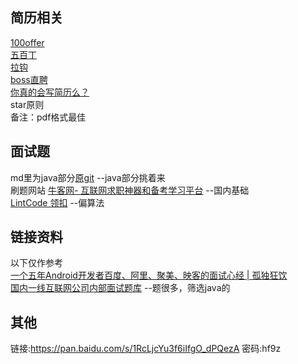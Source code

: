 
## 简历相关
[100offer](https://cn.100offer.com/)   
[五百丁](http://www.500d.me/)   
[拉钩](https://www.lagou.com/)   
[boss直聘](https://www.zhipin.com/?sid=sem_pz_bdpc_dasou_title)   
[你真的会写简历么？](https://mp.weixin.qq.com/s?__biz=MzA4NTQwNDcyMA==&mid=402970472&idx=1&sn=b9738c66fb5750c2515d57357c01a83f&scene=21#wechat_redirect)   
star原则   
备注：pdf格式最佳   

## 面试题
md里为java部分[原git](https://github.com/GcsSloop/AndroidNote)	--java部分挑着来   
刷题网站
[牛客网- 互联网求职神器和备考学习平台](https://www.nowcoder.com/)	--国内基础   
[LintCode 领扣](https://www.lintcode.com/problem/)	--偏算法    

## 链接资料
以下仅作参考    
[一个五年Android开发者百度、阿里、聚美、映客的面试心经 | 孤独狂饮](http://gdky005.com/2016/07/08/%E4%B8%80%E4%B8%AA%E4%BA%94%E5%B9%B4Android%E5%BC%80%E5%8F%91%E8%80%85%E7%99%BE%E5%BA%A6%E3%80%81%E9%98%BF%E9%87%8C%E3%80%81%E8%81%9A%E7%BE%8E%E3%80%81%E6%98%A0%E5%AE%A2%E7%9A%84%E9%9D%A2%E8%AF%95%E5%BF%83%E7%BB%8F/) 	   
[国内一线互联网公司内部面试题库](https://github.com/JackyAndroid/AndroidInterview-Q-A)	--题很多，筛选java的   

## 其他
链接:https://pan.baidu.com/s/1RcLjcYu3f6iIfgO_dPQezA  密码:hf9z